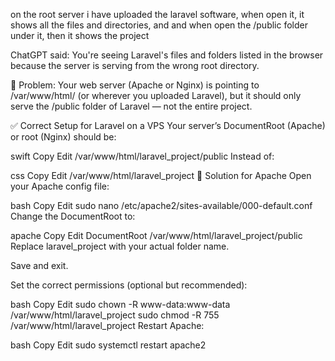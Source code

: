 on the root server i have uploaded the laravel software, when open it, it shows all the files and directories, and and when open the /public folder under it, then it shows the project


ChatGPT said:
You're seeing Laravel's files and folders listed in the browser because the server is serving from the wrong root directory.

🚨 Problem:
Your web server (Apache or Nginx) is pointing to /var/www/html/ (or wherever you uploaded Laravel), but it should only serve the /public folder of Laravel — not the entire project.

✅ Correct Setup for Laravel on a VPS
Your server’s DocumentRoot (Apache) or root (Nginx) should be:

swift
Copy
Edit
/var/www/html/laravel_project/public
Instead of:

css
Copy
Edit
/var/www/html/laravel_project
🔧 Solution for Apache
Open your Apache config file:

bash
Copy
Edit
sudo nano /etc/apache2/sites-available/000-default.conf
Change the DocumentRoot to:

apache
Copy
Edit
DocumentRoot /var/www/html/laravel_project/public
Replace laravel_project with your actual folder name.

Save and exit.

Set the correct permissions (optional but recommended):

bash
Copy
Edit
sudo chown -R www-data:www-data /var/www/html/laravel_project
sudo chmod -R 755 /var/www/html/laravel_project
Restart Apache:

bash
Copy
Edit
sudo systemctl restart apache2

